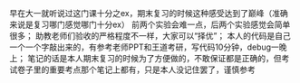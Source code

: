 早在大一就听说过这门课十分之ex，期末复习的时候这种感受达到了巅峰（准确来说是复习哪门感觉哪门十分ex）
前两个实验会难一点，后两个实验感觉会简单很多；
助教老师们验收的严格程度不一样，大家可以“择优”；
本人的代码是自己一个一个字敲出来的，有参考老师PPT和王道考研，写代码10分钟，debug一晚上；
笔记的话是本人期末复习的时候为了方便做的，不敢保证都是正确的，但考试卷子里的重要考点那个笔记上都有，只是本人没记住罢了，谨慎参考
